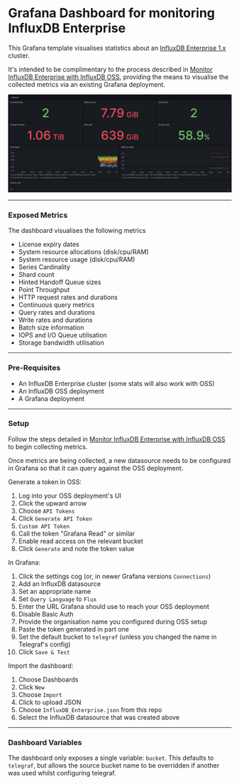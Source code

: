# Grafana Dashboard for monitoring InfluxDB Enterprise

This Grafana template visualises statistics about an [InfluxDB Enterprise 1.x](https://www.influxdata.com/products/influxdb-enterprise/) cluster.

It's intended to be complimentary to the process described in [Monitor InfluxDB Enterprise with InfluxDB OSS](https://docs.influxdata.com/enterprise_influxdb/v1.10/administration/monitor/monitor-with-oss/), providing the means to visualise the collected metrics via an existing Grafana deployment.

![Screenshot of the top half of the dashboard](/screenshots/dashboard.png)

----

### Exposed Metrics

The dashboard visualises the following metrics

* License expiry dates
* System resource allocations (disk/cpu/RAM)
* System resource usage (disk/cpu/RAM)
* Series Cardinality
* Shard count
* Hinted Handoff Queue sizes
* Point Throughput
* HTTP request rates and durations
* Continuous query metrics
* Query rates and durations
* Write rates and durations
* Batch size information
* IOPS and I/O Queue utilisation
* Storage bandwidth utilisation

----

### Pre-Requisites

- An InfluxDB Enterprise cluster (some stats will also work with OSS)
- An InfluxDB OSS deployment
- A Grafana deployment

----

### Setup

Follow the steps detailed in [Monitor InfluxDB Enterprise with InfluxDB OSS](https://docs.influxdata.com/enterprise_influxdb/v1.10/administration/monitor/monitor-with-oss/) to begin collecting metrics.

Once metrics are being collected, a new datasource needs to be configured in Grafana so that it can query against the OSS deployment.

Generate a token in OSS:

1. Log into your OSS deployment's UI
1. Click the upward arrow
1. Choose `API Tokens`
1. Click `Generate API Token`
1. `Custom API Token`
1. Call the token "Grafana Read" or similar
1. Enable read access on the relevant bucket
1. Click `Generate` and note the token value

In Grafana:

1. Click the settings cog (or, in newer Grafana versions `Connections`)
1. Add an InfluxDB datasource
1. Set an appropriate name
1. Set `Query Language` to `Flux`
1. Enter the URL Grafana should use to reach your OSS deployment
1. Disable Basic Auth
1. Provide the organisation name you configured during OSS setup
1. Paste the token generated in part one
1. Set the default bucket to `telegraf` (unless you changed the name in Telegraf's config)
1. Click `Save & Test`

Import the dashboard:

1. Choose Dashboards
1. Click `New`
1. Choose `Import`
1. Click to upload JSON
1. Choose `InfluxDB_Enterprise.json` from this repo
1. Select the InfluxDB datasource that was created above

----

### Dashboard Variables

The dashboard only exposes a single variable: `bucket`. This defaults to `telegraf`, but allows the source bucket name to be overridden if another was used whilst configuring telegraf.
